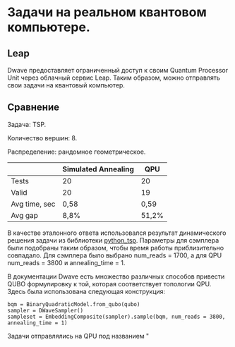 # Задачи на реальном квантовом компьютере.
## Leap
Dwave предоставляет ограниченный доступ к своим Quantum Processor Unit через облачный сервис Leap.
Таким образом, можно отправлять свои задачи на квантовый компьютер.
## Сравнение
Задача: TSP.

Количество вершин: 8.

Распределение: рандомное геометрическое.

||Simulated Annealing|QPU|
|---|---|---|
|Tests|20|20|
|Valid|20|19|
|Avg time, sec|0,58|0,59|
|Avg gap|8,8%|51,2%|

В качестве эталонного ответа использовался результат динамического решения задачи из библиотеки [python_tsp](https://pypi.org/project/python_tsp/).
Параметры для сэмплера были подобраны таким образом, чтобы время работы приблизительно совпадало. Для сэмплера было выбрано num_reads = 1700, а для QPU num_reads = 3800 и annealing_time = 1.

В документации Dwave есть множество различных способов привести QUBO формулировку к той, которая соответствует топологии QPU. Здесь была использована следующая конструкция:
```
bqm = BinaryQuadraticModel.from_qubo(qubo)
sampler = DWaveSampler()
sampleset = EmbeddingComposite(sampler).sample(bqm, num_reads = 3800, annealing_time = 1)
```

Задачи отправлялись на QPU под названием "
